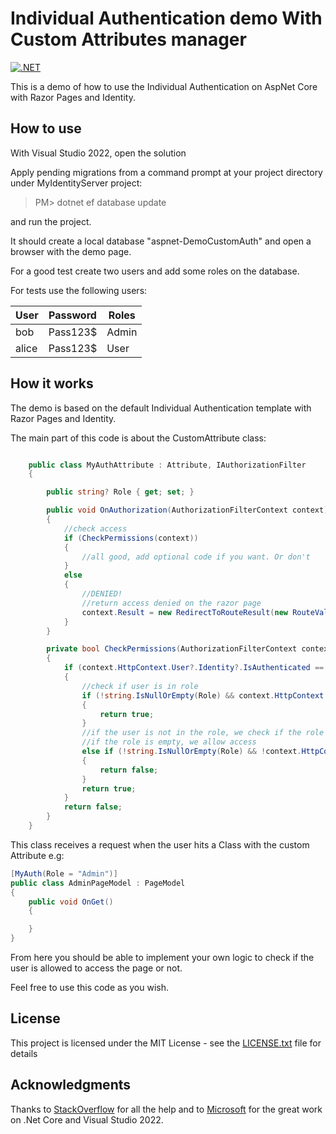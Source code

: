 
# Individual Authentication demo With Custom Attributes manager

[![.NET](https://github.com/RobertoBorges/DemoCustomAuth/actions/workflows/dotnet.yml/badge.svg)](https://github.com/RobertoBorges/DemoCustomAuth/actions/workflows/dotnet.yml)

This is a demo of how to use the Individual Authentication on AspNet Core with Razor Pages and Identity.

## How to use

With Visual Studio 2022, open the solution

Apply pending migrations from a command prompt at your project directory under MyIdentityServer project:

> PM> dotnet ef database update

and run the project.

It should create a local database "aspnet-DemoCustomAuth" and open a browser with the demo page.

For a good test create two users and add some roles on the database.

For tests use the following users:

| User| Password | Roles |
| ---- |--- | ----- |
bob | Pass123$ | Admin
alice | Pass123$ | User

## How it works

The demo is based on the default Individual Authentication template with Razor Pages and Identity.

The main part of this code is about the CustomAttribute class:

```csharp

    public class MyAuthAttribute : Attribute, IAuthorizationFilter
    {

        public string? Role { get; set; }

        public void OnAuthorization(AuthorizationFilterContext context)
        {
            //check access 
            if (CheckPermissions(context))
            {
                //all good, add optional code if you want. Or don't
            }
            else
            {
                //DENIED!
                //return access denied on the razor page
                context.Result = new RedirectToRouteResult(new RouteValueDictionary(new { area = "Identity", page = "/Account/AccessDenied" }));
            }
        }

        private bool CheckPermissions(AuthorizationFilterContext context)
        {
            if (context.HttpContext.User?.Identity?.IsAuthenticated == true)
            {
                //check if user is in role
                if (!string.IsNullOrEmpty(Role) && context.HttpContext.User.IsInRole(Role))
                {
                    return true;
                }
                //if the user is not in the role, we check if the role is empty
                //if the role is empty, we allow access
                else if (!string.IsNullOrEmpty(Role) && !context.HttpContext.User.IsInRole(Role))
                {
                    return false;
                }
                return true;
            }
            return false;
        }
    }
```

This class receives a request when the user hits a Class with the custom Attribute e.g:

```csharp
[MyAuth(Role = "Admin")]
public class AdminPageModel : PageModel
{
    public void OnGet()
    {

    }
}
```

From here you should be able to implement your own logic to check if the user is allowed to access the page or not.

Feel free to use this code as you wish.

## License

This project is licensed under the MIT License - see the [LICENSE.txt](LICENSE.txt) file for details

## Acknowledgments

Thanks to [StackOverflow](https://stackoverflow.com/) for all the help and to [Microsoft](https://www.microsoft.com/) for the great work on .Net Core and Visual Studio 2022.

